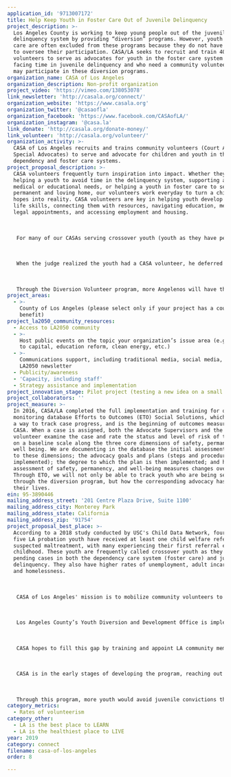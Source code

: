 ```yaml
---
application_id: '9713007172'
title: Help Keep Youth in Foster Care Out of Juvenile Delinquency
project_description: >-
  Los Angeles County is working to keep young people out of the juvenile
  delinquency system by providing “diversion” programs. However, youth in foster
  care are often excluded from these programs because they do not have a parent
  to oversee their participation. CASA/LA seeks to recruit and train 400
  volunteers to serve as advocates for youth in the foster care system who are
  facing time in juvenile delinquency and who need a community volunteer so they
  may participate in these diversion programs.
organization_name: CASA of Los Angeles
organization_description: Non-profit organization
project_video: 'https://vimeo.com/138053078'
link_newsletter: 'http://casala.org/connect/'
organization_website: 'https://www.casala.org'
organization_twitter: '@casaofla'
organization_facebook: 'https://www.facebook.com/CASAofLA/'
organization_instagram: '@casa.la'
link_donate: 'http://casala.org/donate-money/'
link_volunteer: 'http://casala.org/volunteer/'
organization_activity: >-
  CASA of Los Angeles recruits and trains community volunteers (Court Appointed
  Special Advocates) to serve and advocate for children and youth in the
  dependency and foster care systems.
project_proposal_description: >-
  CASA volunteers frequently turn inspiration into impact. Whether they are
  helping a youth to avoid time in the delinquency system, supporting a child's
  medical or educational needs, or helping a youth in foster care to secure a
  permanent and loving home, our volunteers work everyday to turn a child's
  hopes into reality. CASA volunteers are key in helping youth develop essential
  life skills, connecting them with resources, navigating education, medical and
  legal appointments, and accessing employment and housing. 
   
   
   
   For many of our CASAs serving crossover youth (youth as they have pending cases in both the dependency care system (foster care) and juvenile delinquency), they might be the only person in the delinquency courtroom who truly knows the child. This happened last year in the case of a CASA youth who was accused of theft. When the youth went to court, he kept turning to his CASA to help him answer the questions. Finally, the judge asked who the person was, and the youth replied, "That's my CASA."
   
   
   
   When the judge realized the youth had a CASA volunteer, he deferred the case, noting that the youth had someone to guide him towards better decisions. For many youth in the dependency care system, they do not have such a person by their side, and the outcomes of their cases are not as fortunate. CASAs are the one person a youth can trust as they are consistent, caring, stable adults who are not paid to be there. For youth navigating the juvenile justice system, the CASA becomes a crucial lifeline through the judicial process. 
   
   
   
   Through the Diversion Volunteer program, more Angelenos will have the opportunity to stand by these youth, supporting them in the judicial process, and overseeing their court-ordered programs so that youth don't find themselves in the juvenile justice pipeline, greatly increasing their chances of adult incarceration, homelessness, and sadly for many young women (and men), sexual trafficking. CASAs can play an important role in diverting these tragic consequences and with the help of more Los Angeles community members, we can guide these youth toward better decisions.
project_areas:
  - >-
    County of Los Angeles (please select only if your project has a countywide
    benefit)
project_la2050_community_resources:
  - Access to LA2050 community
  - >-
    Host public events on the topic your organization’s issue area (e.g. access
    to capital, education reform, clean energy, etc.) 
  - >-
    Communications support, including traditional media, social media, and
    LA2050 newsletter
  - Publicity/awareness
  - 'Capacity, including staff'
  - Strategy assistance and implementation
project_innovation_stage: Pilot project (testing a new idea on a small scale to prove feasibility)
project_collaborators: ''
project_measure: >-
  In 2016, CASA/LA completed the full implementation and training for our new
  monitoring database Efforts to Outcomes (ETO) Social Solutions, which provides
  a way to track case progress, and is the beginning of outcomes measurement at
  CASA. When a case is assigned, both the Advocate Supervisors and the CASA
  volunteer examine the case and rate the status and level of risk of the child
  on a baseline scale along the three core dimensions of safety, permanency and
  well being. We are documenting in the database the initial assessment related
  to these dimensions; the advocacy goals and plans (steps and procedures to be
  implemented); the degree to which the plan is then implemented; and how the
  assessment of safety, permanency, and well-being measures changes over time.
  Through ETO, we will not only be able to track youth who are being served
  through the diversion program, but how the corresponding advocacy has impacted
  their lives.
ein: 95-3890446
mailing_address_street: '201 Centre Plaza Drive, Suite 1100'
mailing_address_city: Monterey Park
mailing_address_state: California
mailing_address_zip: '91754'
project_proposal_best_place: >-
  According to a 2018 study conducted by USC's Child Data Network, four out of
  five LA probation youth have received at least one child welfare referral for
  suspected maltreatment, with many experiencing their first referral early in
  childhood. These youth are frequently called crossover youth as they have
  pending cases in both the dependency care system (foster care) and juvenile
  delinquency. They also have higher rates of unemployment, adult incarceration,
  and homelessness. 
   
   
   
   CASA of Los Angeles' mission is to mobilize community volunteers to advocate for children in the Los Angeles County child welfare system who have experienced abuse and neglect. It is well-documented that child welfare struggles with racial, ethnic, and economic equity. CASA/LA has long recognized these disparities, and has worked to not only serve more children in care in order to ameliorate the consequences of economic, racial and ethnic disparities in the children and families we serve, but to prepare our community volunteers to support the establishment of more equitable opportunities for children and youth within the child welfare system and in life.
   
   
   
   Los Angeles County’s Youth Diversion and Development Office is implementing a comprehensive youth diversion model to link youth with community-based organizations that support their development, in lieu of an arrest or citation. Unfortunately, youth in foster care are not able to participate in this program unless a parent or guardian can monitor their participation.
   
   
   
   CASA hopes to fill this gap by training and appoint LA community members as advocates for these youth so they can participate in diversion programs. These volunteers will supervise and monitor youth’s participation in their diversion programs by advocating for access to services, supporting youth in navigating challenges with community based organizations (requests to change provider, address conflicts, etc.), addressing barriers to successful completion of the diversion plan (e.g., transportation), monitoring progress within the program, and coordinating between various parties on youth’s team. Through LA2050, CASA/LA will recruit and train 400 volunteers to serve this specific group of youth.
   
   
   
   CASA is in the early stages of developing the program, reaching out to current CASA volunteers to develop best practices, and working directly with the LA Dependency Court judicial officers to determine the best strategies for referral and assignment of CASA volunteers to crossover cases. CASA anticipates developing the training for this program over the summer of 2019, with a program to launch by mid-fall.
   
   
   
   Through this program, more youth would avoid juvenile convictions through the assignment of a CASA volunteer, so they may participate in diversion programs, providing LA community members the opportunity to help youth in foster care avoid the juvenile justice system, and live happier, healthier, more equitable lives.
category_metrics:
  - Rates of volunteerism
category_other:
  - LA is the best place to LEARN
  - LA is the healthiest place to LIVE
year: 2019
category: connect
filename: casa-of-los-angeles
order: 8

---
```

